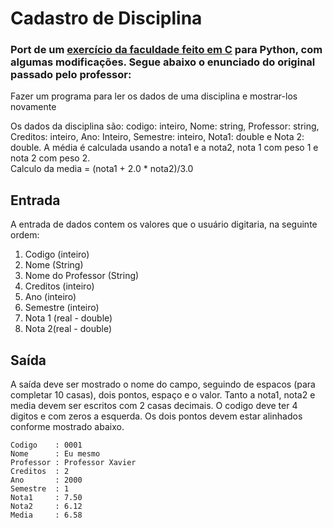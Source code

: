 # Cadastro de Disciplina

### Port de um [exercício da faculdade feito em C](https://github.com/mtdecarvalho/POO-21.01/tree/main/URI-Mozar/Lista%201%20-%20Cadastro%20de%20Disciplina/ex01%20-%20Cadastro%20de%20Disciplina) para Python, com algumas modificações. Segue abaixo o enunciado do original passado pelo professor:

Fazer um programa para ler os dados de uma disciplina e mostrar-los novamente

Os dados da disciplina são:
codigo: inteiro,
Nome: string,
Professor: string,
Creditos: inteiro,
Ano: Inteiro,
Semestre: inteiro,
Nota1: double e Nota 2: double.
A média é calculada usando a nota1 e a nota2, nota 1 com peso 1 e nota 2 com peso 2.  
Calculo da media = (nota1 + 2.0 \* nota2)/3.0 

## Entrada
A entrada de dados contem os valores que o usuário digitaria, na seguinte ordem:
1. Codigo (inteiro)
2. Nome (String)
3. Nome do Professor (String)
4. Creditos (inteiro)
5. Ano (inteiro)
6. Semestre (inteiro)
7. Nota 1 (real - double)
8. Nota 2(real - double)

## Saída
A saída deve ser mostrado o nome do campo, seguindo de espacos (para completar 10 casas), dois pontos, espaço e o valor. Tanto a nota1, nota2 e media devem ser escritos com 2 casas decimais. O codigo deve ter 4 digitos e com zeros a esquerda. Os dois pontos devem estar alinhados conforme mostrado abaixo. 

~~~
Codigo    : 0001  
Nome      : Eu mesmo  
Professor : Professor Xavier  
Creditos  : 2  
Ano       : 2000  
Semestre  : 1  
Nota1     : 7.50  
Nota2     : 6.12  
Media     : 6.58  
~~~